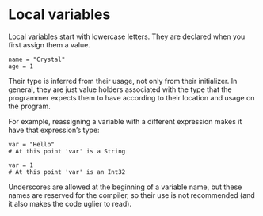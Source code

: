 # Local variables

Local variables start with lowercase letters. They are declared when you first assign them a value.

```crystal
name = "Crystal"
age = 1
```

Their type is inferred from their usage, not only from their initializer. In general, they are just value holders associated with the type that the programmer expects them to have according to their location and usage on the program.

For example, reassigning a variable with a different expression makes it have that expression’s type:

```crystal
var = "Hello"
# At this point 'var' is a String

var = 1
# At this point 'var' is an Int32
```

Underscores are allowed at the beginning of a variable name, but these names are reserved for the compiler, so their use is not recommended (and it also makes the code uglier to read).
